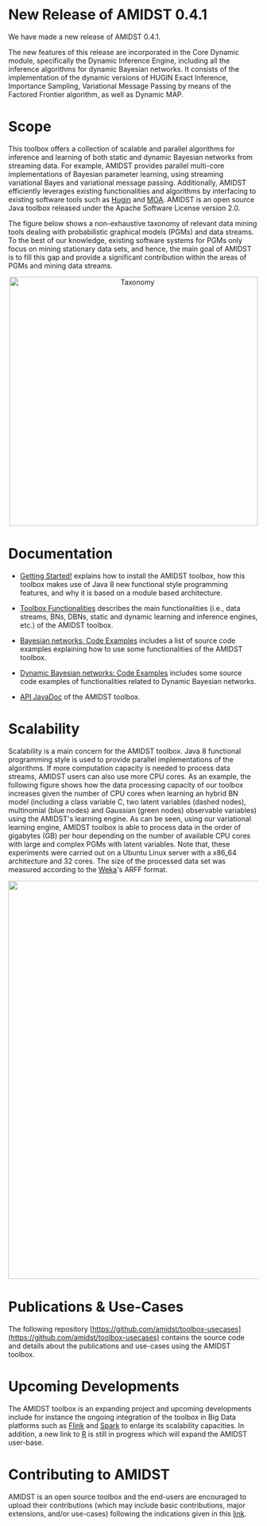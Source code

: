 # New Release of AMIDST 0.4.1

We have made a new release of AMIDST 0.4.1.

The new features of this release are incorporated in the Core Dynamic module, specifically the Dynamic Inference Engine, 
including all the inference algorithms for dynamic Bayesian networks. 
It consists of the implementation of the dynamic versions of HUGIN Exact Inference, 
Importance Sampling, Variational Message Passing by means of the Factored Frontier algorithm, as well as Dynamic MAP.

# Scope

This toolbox offers a collection of scalable and parallel algorithms for inference and learning of both static and dynamic Bayesian 
networks from streaming data. For example, AMIDST provides parallel multi-core implementations of Bayesian parameter 
learning, using streaming variational Bayes and variational message passing. Additionally, AMIDST efficiently leverages 
existing functionalities and algorithms by interfacing to existing software tools such as [Hugin](http://www.hugin.com) 
and [MOA](http://moa.cms.waikato.ac.nz). AMIDST is an open source Java toolbox released under the 
Apache Software License version 2.0.

The figure below shows a non-exhaustive taxonomy of relevant data mining tools dealing with probabilistic graphical models (PGMs) and data streams. To the best of our knowledge, existing software systems for PGMs only focus on mining stationary data sets, and hence, the main goal of AMIDST is to fill this gap and provide a significant contribution within the areas of PGMs and mining data streams.

<p align="center">
<img title="Taxonomy" src="https://amidst.github.io/toolbox/docs/taxonomy.png" width="500">
</p>

# Documentation<a name="documentation"></a>

* [Getting Started!](http://amidst.github.io/toolbox/GettingStarted.html) explains how to install the AMIDST toolbox, how this toolbox makes use of Java 8 new functional style programming features, and why it is based on a module based architecture.

* [Toolbox Functionalities](http://amidst.github.io/toolbox/ToolboxFunctionalities.html) describes the main functionalities (i.e., data streams, BNs, DBNs, static and dynamic learning and inference engines, etc.) of the AMIDST toolbox.

* [Bayesian networks: Code Examples](http://amidst.github.io/toolbox/CodeExamples.html) includes a list of source code examples explaining how to use some functionalities of the AMIDST toolbox.

* [Dynamic Bayesian networks: Code Examples](http://amidst.github.io/toolbox/DynamicCodeExamples.html) includes some source code examples of functionalities related to Dynamic Bayesian networks.

* [API JavaDoc](http://amidst.github.io/toolbox/javadoc/index.html) of the AMIDST toolbox. 

# Scalability

Scalability is a main concern for the AMIDST toolbox. Java 8 functional programming style is used to provide parallel implementations of the algorithms. If more computation capacity is needed to process data streams, AMIDST users can also use more CPU cores. As an example, the following figure shows how the data processing capacity of our toolbox increases given the number of CPU cores when learning an hybrid BN model (including a class variable C, two latent variables (dashed nodes), multinomial (blue nodes) and Gaussian (green nodes) observable variables) using the AMIDST's learning engine. As can be seen, using our variational learning engine, AMIDST toolbox is able to process data in the order of gigabytes (GB) per hour depending on the number of available CPU cores with large and complex PGMs with latent variables. Note that, these experiments were carried out on a Ubuntu Linux server with a x86_64 architecture and 32 cores. The size of the processed data set was measured according to the [Weka](www.cs.waikato.ac.nz/ml/weka/)'s ARFF format.

<p align="center">
<img src="https://amidst.github.io/toolbox/docs/scalability.png" width="800">
</p>

# Publications & Use-Cases

The following repository [https://github.com/amidst/toolbox-usecases](https://github.com/amidst/toolbox-usecases) contains the source code and details about the publications and use-cases using the AMIDST toolbox.

# Upcoming Developments

The AMIDST toolbox is an expanding project and upcoming developments include for instance the ongoing integration of the toolbox in Big Data platforms such as [Flink](http://flink.apache.org) and [Spark](http://spark.apache.org) to enlarge its scalability capacities. In addition, a new link to [R](http://static.amidst.eu/upload/dokumenter/Posters/PosterUseR.pdf) is still in progress which will expand the AMIDST user-base.

# Contributing to AMIDST

AMIDST is an open source toolbox and the end-users are encouraged to upload their contributions (which may include basic contributions, major extensions, and/or use-cases) following the indications given in this [link](http://amidst.github.io/toolbox/ContributingToAMIDST.html).
